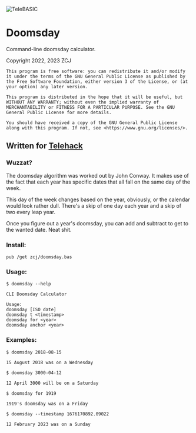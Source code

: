 ![TeleBASIC](https://raw.githubusercontent.com/telehack-foundation/.github/main/profile/svg/telebasic.svg)
# Doomsday
Command-line doomsday calculator.  

Copyright 2022, 2023 ZCJ
```
This program is free software: you can redistribute it and/or modify it under the terms of the GNU General Public License as published by the Free Software Foundation, either version 3 of the License, or (at your option) any later version.

This program is distributed in the hope that it will be useful, but WITHOUT ANY WARRANTY; without even the implied warranty of MERCHANTABILITY or FITNESS FOR A PARTICULAR PURPOSE. See the GNU General Public License for more details.

You should have received a copy of the GNU General Public License along with this program. If not, see <https://www.gnu.org/licenses/>. 
```
## Written for [Telehack](https://telehack.com/)

### Wuzzat? 

The doomsday algorithm was worked out by John Conway.  It makes use of the fact
that each year has specific dates that all fall on the same day of the week.

This day of the week changes based on the year, obviously, or the calendar
would look rather dull.  There's a skip of one day each year and a skip of two
every leap year.  

Once you figure out a year's doomsday, you can add and
subtract to get to the wanted date.  Neat shit.   

### Install:

`pub /get zcj/doomsday.bas`

### Usage:
```
$ doomsday --help

CLI Doomsday Calculator

Usage:
doomsday [ISO date]
doomsday t <timestamp>
doomsday for <year>
doomsday anchor <year>
```

### Examples:
```
$ doomsday 2018-08-15

15 August 2018 was on a Wednesday
```
```
$ doomsday 3000-04-12

12 April 3000 will be on a Saturday
```
```
$ doomsday for 1919

1919's doomsday was on a Friday
```
```
$ doomsday --timestamp 1676170892.09022

12 February 2023 was on a Sunday
```
